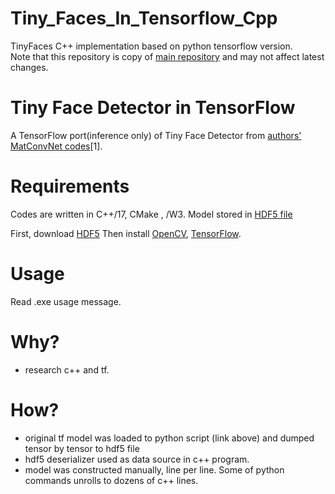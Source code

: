# Tiny_Faces_In_Tensorflow_Cpp
TinyFaces C++ implementation  based on  python tensorflow version.  
Note that this repository is copy of [main repository](https://bitbucket.org/ingerdev/tinyfacemodel) and may not affect latest changes. 
# Tiny Face Detector in TensorFlow

 A TensorFlow port(inference only) of Tiny Face Detector from [authors' MatConvNet codes](https://github.com/peiyunh/tiny)[1].

# Requirements

Codes are written in C++/17, CMake , /W3. Model stored in [HDF5 file](https://bitbucket.org/ingerdev/tinyfacemodel/src/master/Model/weights.h5)

First, download [HDF5](https://support.hdfgroup.org/HDF5/release/obtain518.html)
Then install [OpenCV](https://github.com/opencv/opencv), [TensorFlow](https://www.tensorflow.org/).

# Usage
Read .exe usage message. 

# Why?

- research c++ and tf.

# How?

- original tf model was loaded to python script (link above) and dumped tensor by tensor to hdf5 file
- hdf5 deserializer used as data source in c++ program.
- model was constructed manually, line per line. Some of python commands unrolls to dozens of c++ lines.
